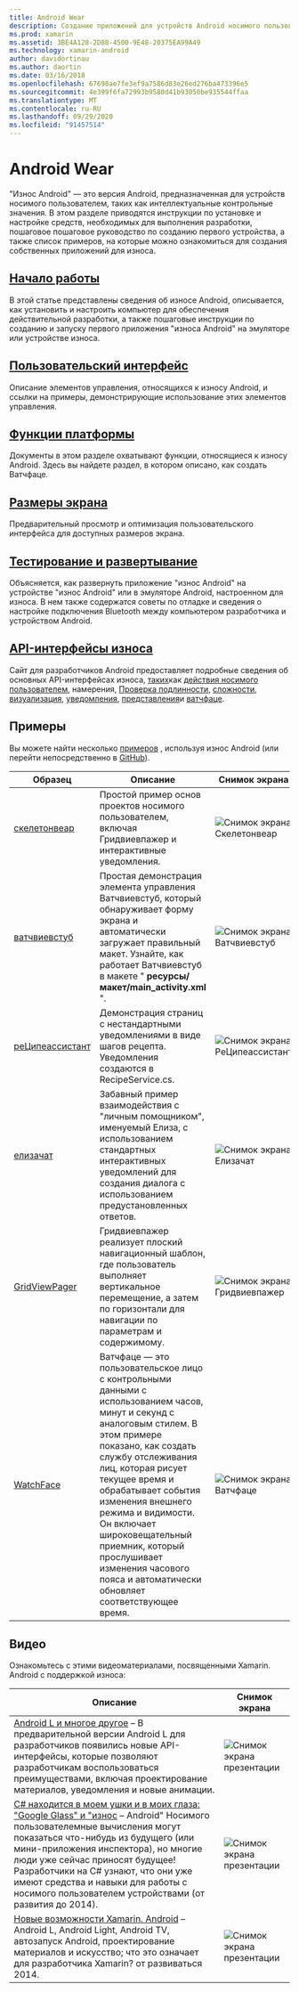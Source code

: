 ```yaml
---
title: Android Wear
description: Создание приложений для устройств Android носимого пользователем.
ms.prod: xamarin
ms.assetid: 3BE4A128-2D88-4500-9E48-20375EA99A49
ms.technology: xamarin-android
author: davidortinau
ms.author: daortin
ms.date: 03/16/2018
ms.openlocfilehash: 67698ae7fe3ef9a7586d83e26ed276ba473396e5
ms.sourcegitcommit: 4e399f6fa72993b9580d41b93050be935544ffaa
ms.translationtype: MT
ms.contentlocale: ru-RU
ms.lasthandoff: 09/29/2020
ms.locfileid: "91457514"
---
```

# <a name="android-wear"></a>Android Wear

"Износ Android" — это версия Android, предназначенная для устройств носимого пользователем, таких как интеллектуальные контрольные значения. В этом разделе приводятся инструкции по установке и настройке средств, необходимых для выполнения разработки, пошаговое пошаговое руководство по созданию первого устройства, а также список примеров, на которые можно ознакомиться для создания собственных приложений для износа.

## <a name="getting-started"></a>[Начало работы](~/android/wear/get-started/index.md)

В этой статье представлены сведения об износе Android, описывается, как установить и настроить компьютер для обеспечения действительной разработки, а также пошаговые инструкции по созданию и запуску первого приложения "износа Android" на эмуляторе или устройстве износа.

## <a name="user-interface"></a>[Пользовательский интерфейс](~/android/wear/user-interface/index.md)

Описание элементов управления, относящихся к износу Android, и ссылки на примеры, демонстрирующие использование этих элементов управления.

## <a name="platform-features"></a>[Функции платформы](~/android/wear/platform/index.md)

Документы в этом разделе охватывают функции, относящиеся к износу Android. Здесь вы найдете раздел, в котором описано, как создать Ватчфаце.

## <a name="screen-sizes"></a>[Размеры экрана](~/android/wear/screen-sizes.md)

Предварительный просмотр и оптимизация пользовательского интерфейса для доступных размеров экрана.

## <a name="deployment--testing"></a>[Тестирование и развертывание](~/android/wear/deploy-test/index.md)

Объясняется, как развернуть приложение "износ Android" на устройстве "износ Android" или в эмуляторе Android, настроенном для износа. В нем также содержатся советы по отладке и сведения о настройке подключения Bluetooth между компьютером разработчика и устройством Android.

## <a name="wear-apis"></a>[API-интерфейсы износа](https://developer.android.com/reference/android/support/wearable)

Сайт для разработчиков Android предоставляет подробные сведения об основных API-интерфейсах износа, [таких](https://developer.android.com/reference/com/google/android/wearable/intent/package-summary.html)как [действия носимого пользователем](https://developer.android.com/reference/android/support/wearable/activity/package-summary.html), намерения, [Проверка подлинности](https://developer.android.com/reference/android/support/wearable/authentication/package-summary.html), [сложности](https://developer.android.com/reference/android/support/wearable/complications/package-summary.html), [визуализация](https://developer.android.com/reference/android/support/wearable/complications/rendering/package-summary.html), [уведомления](https://developer.android.com/reference/android/support/wearable/notifications/package-summary.html), [представления](https://developer.android.com/reference/android/support/wearable/view/package-summary.html)и [ватчфаце](https://developer.android.com/reference/android/support/wearable/watchface/package-summary.html).

## <a name="samples"></a>Примеры

Вы можете найти несколько [примеров](/samples/browse/?products=xamarin&term=Xamarin.Android%2bwear) , используя износ Android (или перейти непосредственно в [GitHub](https://github.com/xamarin/monodroid-samples/tree/master/wear)).

|Образец|Описание|Снимок экрана|
|--- |--- |--- |
|[скелетонвеар](/samples/xamarin/monodroid-samples/wear-skeletonwear)|Простой пример основ проектов носимого пользователем, включая Гридвиевпажер и интерактивные уведомления.|![Снимок экрана Скелетонвеар](images/skeleton.png)|
|[ватчвиевстуб](/samples/xamarin/monodroid-samples/wear-watchviewstub)|Простая демонстрация элемента управления Ватчвиевстуб, который обнаруживает форму экрана и автоматически загружает правильный макет. Узнайте, как работает Ватчвиевстуб в макете " **ресурсы/макет/main_activity.xml** ".|![Снимок экрана Ватчвиевстуб](images/watchview.png)|
|[реЦипеассистант](/samples/xamarin/monodroid-samples/wear-recipeassistant)|Демонстрация страниц с нестандартными уведомлениями в виде шагов рецепта. Уведомления создаются в RecipeService.cs.|![Снимок экрана РеЦипеассистант](images/recipeassist.png)|
|[елизачат](/samples/xamarin/monodroid-samples/wear-elizachat)|Забавный пример взаимодействия с "личным помощником", именуемый Елиза, с использованием стандартных интерактивных уведомлений для создания диалога с использованием предустановленных ответов.|![Снимок экрана Елизачат](images/eliza.png)|
|[GridViewPager](/samples/xamarin/monodroid-samples/wear-gridviewpager)|Гридвиевпажер реализует плоский навигационный шаблон, где пользователь выполняет вертикальное перемещение, а затем по горизонтали для навигации по параметрам и содержимому.|![Снимок экрана Гридвиевпажер](images/gridviewpager.png)|
|[WatchFace](/samples/xamarin/monodroid-samples/wear-watchface)|Ватчфаце — это пользовательское лицо с контрольными данными с использованием часов, минут и секунд с аналоговым стилем. В этом примере показано, как создать службу отслеживания лиц, которая рисует текущее время и обрабатывает события изменения внешнего режима и видимости. Он включает широковещательный приемник, который прослушивает изменения часового пояса и автоматически обновляет соответствующее время.|![Снимок экрана Ватчфаце](images/gridviewpager.png)|

## <a name="videos"></a>Видео

Ознакомьтесь с этими видеоматериалами, посвященными Xamarin. Android с поддержкой износа:

|Описание|Снимок экрана|
|--- |--- |
|[Android L и многое другое](https://blog.xamarin.com/webinar-recording-android-l-and-so-much-more/) &ndash; В предварительной версии Android L для разработчиков появились новые API-интерфейсы, которые позволяют разработчикам воспользоваться преимуществами, включая проектирование материалов, уведомления и новые анимации.|![Снимок экрана презентации](images/video-android-l.png)|
|[C# находится в моем ушки и в моих глаза: "Google Glass" и "износ](https://www.youtube.com/watch?v=80H8tXByZQc) &ndash; Android" Носимого пользователемные вычисления могут показаться что-нибудь из будущего (или мини-приложения инспектора), но многие люди уже сейчас приносят будущее! Разработчики на C# узнают, что они уже имеют средства и навыки для работы с носимого пользователем устройствами (от развития до 2014).|![Снимок экрана презентации](images/video-eyes-ears.png)|
|[Новые возможности Xamarin. Android](https://www.youtube.com/watch?v=Gpqc2XZIQfU) &ndash; Android L, Android Light, Android TV, автозапуск Android, проектирование материалов и искусство; что это означает для разработчика Xamarin? от развиваться 2014.|![Снимок экрана презентации](Images/video-whats-new.png)|

<!--

March 18
https://blog.xamarin.com/android-wear/

August 14
https://blog.xamarin.com/android-l-developer-preview-android-wear-support/

August 27
https://blog.xamarin.com/tips-for-your-first-android-wear-app/

Watch Face
https://github.com/Redth/Xamarin.Wear.WatchFace
-->